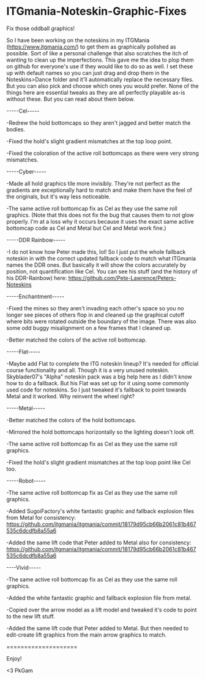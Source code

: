 # ITGmania-Noteskin-Graphic-Fixes
Fix those oddball graphics!

So I have been working on the noteskins in my ITGMania (https://www.itgmania.com/) to get them as graphically polished as possible. Sort of like a personal challenge that also scratches the itch of wanting to clean up the imperfections. This gave me the idea to plop them on github for everyone's use if they would like to do so as well. I set these up with default names so you can just drag and drop them in the Noteskins>Dance folder and it'll automatically replace the necessary files. But you can also pick and choose which ones you would prefer. None of the things here are essential tweaks as they are all perfectly playable as-is without these. But you can read about them below.

-----Cel-----

-Redrew the hold bottomcaps so they aren't jagged and better match the bodies.

-Fixed the hold's slight gradient mismatches at the top loop point.

-Fixed the coloration of the active roll bottomcaps as there were very strong mismatches.

-----Cyber-----

-Made all hold graphics tile more invisibly. They're not perfect as the gradients are exceptionally hard to match and make them have the feel of the originals, but it's way less noticeable.

-The same active roll bottomcap fix as Cel as they use the same roll graphics. (Note that this does not fix the bug that causes them to not glow properly. I'm at a loss why it occurs because it uses the exact same active bottomcap code as Cel and Metal but Cel and Metal work fine.)

-----DDR Rainbow-----

-I do not know how Peter made this, lol! So I just put the whole fallback noteskin in with the correct updated fallback code to match what ITGmania names the DDR ones. But basically it will show the colors accurately by position, not quantification like Cel. You can see his stuff (and the history of his DDR-Rainbow) here: https://github.com/Pete-Lawrence/Peters-Noteskins

-----Enchantment-----

-Fixed the mines so they aren't invading each other's space so you no longer see pieces of others flop in and cleaned up the graphical cutoff where bits were rotated outside the boundary of the image. There was also some odd buggy misalignment on a few frames that I cleaned up.

-Better matched the colors of the active roll bottomcap.

-----Flat-----

-Maybe add Flat to complete the ITG noteskin lineup? It's needed for official course functionality and all. Though it is a very unused noteskin. Skyblader07's "Alpha" noteskin pack was a big help here as I didn't know how to do a fallback. But his Flat was set up for it using some commonly used code for noteskins. So I just tweaked it's fallback to point towards Metal and it worked. Why reinvent the wheel right?

-----Metal-----

-Better matched the colors of the hold bottomcaps.

-Mirrored the hold bottomcaps horizontally so the lighting doesn't look off.

-The same active roll bottomcap fix as Cel as they use the same roll graphics.

-Fixed the hold's slight gradient mismatches at the top loop point like Cel too.

-----Robot-----

-The same active roll bottomcap fix as Cel as they use the same roll graphics.

-Added SugoiFactory's white fantastic graphic and fallback explosion files from Metal for consistency: https://github.com/itgmania/itgmania/commit/18179d95cb66b2061c81b467535c6dcdfb8a55a6

-Added the same lift code that Peter added to Metal also for consistency: https://github.com/itgmania/itgmania/commit/18179d95cb66b2061c81b467535c6dcdfb8a55a6

----Vivid-----

-The same active roll bottomcap fix as Cel as they use the same roll graphics.

-Added the white fantastic graphic and fallback explosion file from metal.

-Copied over the arrow model as a lift model and tweaked it's code to point to the new lift stuff.

-Added the same lift code that Peter added to Metal. But then needed to edit-create lift graphics from the main arrow graphics to match.

====================

Enjoy!

<3 PkGam
